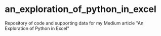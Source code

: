 # an_exploration_of_python_in_excel
Repository of code and supporting data for my Medium article "An Exploration of Python in Excel"

